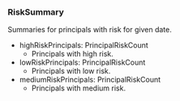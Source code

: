 ### RiskSummary
Summaries for principals with risk for given date.

- highRiskPrincipals: PrincipalRiskCount
  - Principals with high risk.
- lowRiskPrincipals: PrincipalRiskCount
  - Principals with low risk.
- mediumRiskPrincipals: PrincipalRiskCount
  - Principals with medium risk.
